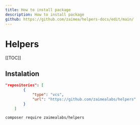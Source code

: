 ```yaml
---
title: How to install package
description: How to install package
github: https://github.com/zaimea/helpers-docs/edit/main/
---
```


# Helpers

[[TOC]]

## Instalation

```json
"repositories": [
        {
            "type": "vcs",
            "url": "https://github.com/zaimealabs/helpers"
        }
    ]
```

```bash
composer require zaimealabs/helpers
```
